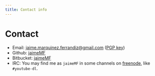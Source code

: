 ```yaml
---
title: Contact info
---
```

# Contact

- Email: <jaime.marquinez.ferrandiz@gmail.com> ([PGP key](/keys/37BFBEFA.asc))
- Github: [jaimeMF](https://github.com/jaimeMF/)
- Bitbucket: [jaimeMF](https://bitbucket.org/jaimeMF/)
- IRC: You may find me as `jaimeMF` in some channels on [freenode](https://freenode.net), like `#youtube-dl`.

